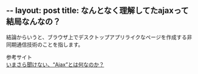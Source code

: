 --
layout: post
title: なんとなく理解してたajaxって結局なんなの？
---
結論からいうと、ブラウザ上でデスクトップアプリライクなページを作成する非同期通信技術のことを指します。

参考サイト  
[いまさら聞けない、“Ajax”とは何なのか？](http://www.atmarkit.co.jp/ait/articles/0708/23/news134.html)  


